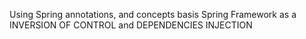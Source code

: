 Using Spring annotations, and concepts basis Spring Framework as a INVERSION OF CONTROL and DEPENDENCIES INJECTION

